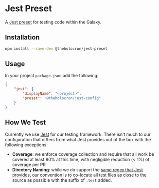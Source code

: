 # Jest Preset

A [Jest preset](https://facebook.github.io/jest/docs/en/configuration.html#preset-string) for testing code within the Galaxy.

## Installation

```bash
npm install --save-dev @theholocron/jest-preset
```

## Usage

In your project `package.json` add the following:

```json
{
	"jest": {
		"displayName": "<project>",
		"preset": "@theholocron/jest-config"
	}
}
```

## How We Test

Currently we use [Jest](https://jestjs.io/) for our testing framework. There isn't much to our configuration that differs from what Jest provides out of the box with the following exceptions:

-   **Coverage**: we enforce coverage collection and require that all work be covered at least 80% at this time, with negligible reduction (< 1%) of coverage per PR
-   **Directory Naming**: while we do support the [same regex that Jest provides](https://jestjs.io/docs/en/configuration#testregex-string--arraystring), our convention is to co-locate all test files as close to the source as possible with the suffix of `.test` added.
